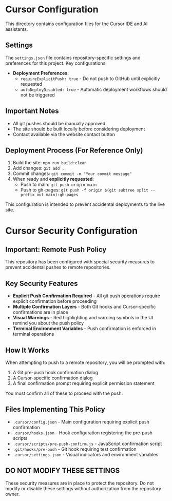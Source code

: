 # Cursor Configuration

This directory contains configuration files for the Cursor IDE and AI assistants.

## Settings

The `settings.json` file contains repository-specific settings and preferences for this project. Key configurations:

- **Deployment Preferences**: 
  - `requireExplicitPush: true` - Do not push to GitHub until explicitly requested
  - `autoDeployDisabled: true` - Automatic deployment workflows should not be triggered

## Important Notes

- All git pushes should be manually approved
- The site should be built locally before considering deployment
- Contact available via the website contact button

## Deployment Process (For Reference Only)

1. Build the site: `npm run build:clean`
2. Add changes: `git add .`
3. Commit changes: `git commit -m "Your commit message"`
4. When ready and **explicitly requested**:
   - Push to main: `git push origin main`
   - Push to gh-pages: `git push -f origin $(git subtree split --prefix out main):gh-pages`

This configuration is intended to prevent accidental deployments to the live site.

# Cursor Security Configuration

## Important: Remote Push Policy

This repository has been configured with special security measures to prevent accidental pushes to remote repositories.

## Key Security Features

- **Explicit Push Confirmation Required** - All git push operations require explicit confirmation before proceeding
- **Multiple Confirmation Layers** - Both Git hooks and Cursor-specific confirmations are in place
- **Visual Warnings** - Red highlighting and warning symbols in the UI remind you about the push policy
- **Terminal Environment Variables** - Push confirmation is enforced in terminal operations

## How It Works

When attempting to push to a remote repository, you will be prompted with:

1. A Git pre-push hook confirmation dialog
2. A Cursor-specific confirmation dialog
3. A final confirmation prompt requiring explicit permission statement

You must confirm all of these to proceed with the push.

## Files Implementing This Policy

- `.cursor/config.json` - Main configuration requiring explicit push confirmation
- `.cursor/hooks.json` - Hook configuration registering the pre-push scripts
- `.cursor/scripts/pre-push-confirm.js` - JavaScript confirmation script
- `.git/hooks/pre-push` - Git hook requiring test confirmation
- `.cursor/settings.json` - Visual indicators and environment variables

## DO NOT MODIFY THESE SETTINGS

These security measures are in place to protect the repository. Do not modify or disable these settings without authorization from the repository owner. 